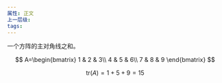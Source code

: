 ```yaml
---
属性: 正文
上一层级: 
tags:
---
```

一个方阵的主对角线之和。

$$
A=\begin{bmatrix}
 1 & 2 & 3\\
 4 & 5 & 6\\
 7 & 8 & 9
\end{bmatrix}
$$

$$
\mathrm{tr}(A) = 1 + 5 + 9 = 15
$$